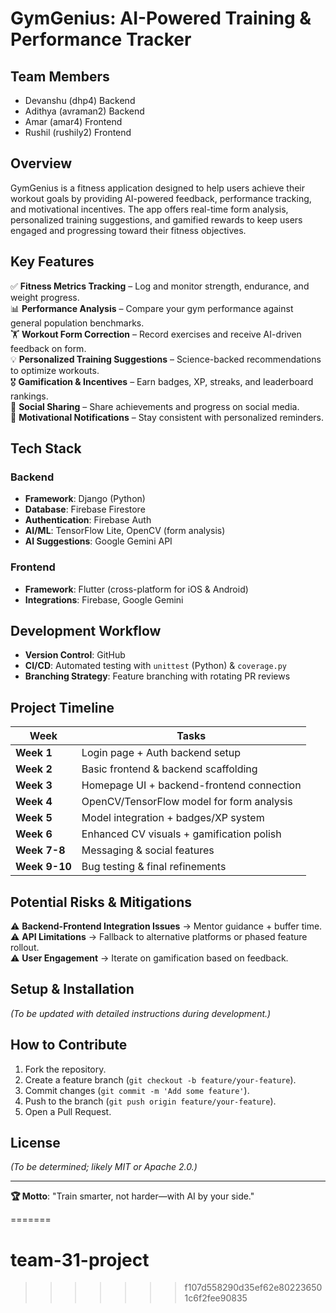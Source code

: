 # GymGenius: AI-Powered Training & Performance Tracker  

## Team Members  
- Devanshu (dhp4) Backend
- Adithya (avraman2) Backend  
- Amar (amar4) Frontend
- Rushil (rushily2)  Frontend

## Overview  
GymGenius is a fitness application designed to help users achieve their workout goals by providing AI-powered feedback, performance tracking, and motivational incentives. The app offers real-time form analysis, personalized training suggestions, and gamified rewards to keep users engaged and progressing toward their fitness objectives.  

## Key Features  
✅ **Fitness Metrics Tracking** – Log and monitor strength, endurance, and weight progress.  
📊 **Performance Analysis** – Compare your gym performance against general population benchmarks.  
🏋️ **Workout Form Correction** – Record exercises and receive AI-driven feedback on form.  
💡 **Personalized Training Suggestions** – Science-backed recommendations to optimize workouts.  
🎖️ **Gamification & Incentives** – Earn badges, XP, streaks, and leaderboard rankings.  
📱 **Social Sharing** – Share achievements and progress on social media.  
🔔 **Motivational Notifications** – Stay consistent with personalized reminders.  

## Tech Stack  
### Backend  
- **Framework**: Django (Python)  
- **Database**: Firebase Firestore  
- **Authentication**: Firebase Auth  
- **AI/ML**: TensorFlow Lite, OpenCV (form analysis)  
- **AI Suggestions**: Google Gemini API  

### Frontend  
- **Framework**: Flutter (cross-platform for iOS & Android)  
- **Integrations**: Firebase, Google Gemini  

## Development Workflow  
- **Version Control**: GitHub  
- **CI/CD**: Automated testing with `unittest` (Python) & `coverage.py`  
- **Branching Strategy**: Feature branching with rotating PR reviews  

## Project Timeline  
| Week | Tasks |  
|------|-------|  
| **Week 1** | Login page + Auth backend setup |  
| **Week 2** | Basic frontend & backend scaffolding |  
| **Week 3** | Homepage UI + backend-frontend connection |  
| **Week 4** | OpenCV/TensorFlow model for form analysis |  
| **Week 5** | Model integration + badges/XP system |  
| **Week 6** | Enhanced CV visuals + gamification polish |  
| **Week 7-8** | Messaging & social features |  
| **Week 9-10** | Bug testing & final refinements |  

## Potential Risks & Mitigations  
⚠️ **Backend-Frontend Integration Issues** → Mentor guidance + buffer time.  
⚠️ **API Limitations** → Fallback to alternative platforms or phased feature rollout.  
⚠️ **User Engagement** → Iterate on gamification based on feedback.  

## Setup & Installation  
*(To be updated with detailed instructions during development.)*  

## How to Contribute  
1. Fork the repository.  
2. Create a feature branch (`git checkout -b feature/your-feature`).  
3. Commit changes (`git commit -m 'Add some feature'`).  
4. Push to the branch (`git push origin feature/your-feature`).  
5. Open a Pull Request.  

## License  
*(To be determined; likely MIT or Apache 2.0.)*  

---  
**🏆 Motto**: "Train smarter, not harder—with AI by your side."  


=======
# team-31-project
>>>>>>> f107d558290d35ef62e802236501c6f2fee90835
